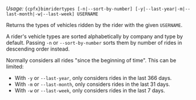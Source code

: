 *Usage:* `{cpfx}bimridertypes [-n|--sort-by-number] [-y|--last-year|-m|--last-month|-w|--last-week] USERNAME`

Returns the types of vehicles ridden by the rider with the given `USERNAME`.

A rider's vehicle types are sorted alphabetically by company and type by default. Passing `-n` or `--sort-by-number` sorts them by number of rides in descending order instead.

Normally considers all rides "since the beginning of time". This can be limited:
* With `-y` or `--last-year`, only considers rides in the last 366 days.
* With `-m` or `--last-month`, only considers rides in the last 31 days.
* With `-w` or `--last-week`, only considers rides in the last 7 days.
